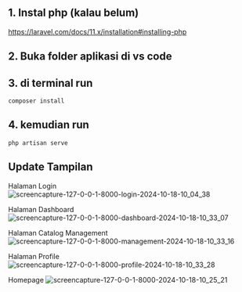 ## 1. Instal php (kalau belum)
https://laravel.com/docs/11.x/installation#installing-php

## 2. Buka folder aplikasi di vs code

## 3. di terminal run
```
composer install
```
## 4. kemudian run
```
php artisan serve
```

## Update Tampilan

Halaman Login
![screencapture-127-0-0-1-8000-login-2024-10-18-10_04_38](https://github.com/user-attachments/assets/6a93f847-cd53-4cbf-8cf8-7d3cc1a9c8f6)

Halaman Dashboard
![screencapture-127-0-0-1-8000-dashboard-2024-10-18-10_33_07](https://github.com/user-attachments/assets/0cc4d909-166d-4e40-bf55-12811fdde201)

Halaman Catalog Management
![screencapture-127-0-0-1-8000-management-2024-10-18-10_33_16](https://github.com/user-attachments/assets/c0614e0a-92ac-4d3b-ac70-12b3617f6ea9)

Halaman Profile
![screencapture-127-0-0-1-8000-profile-2024-10-18-10_33_28](https://github.com/user-attachments/assets/bee47932-3b58-40ec-850c-67c7306848c7)

Homepage
![screencapture-127-0-0-1-8000-2024-10-18-10_25_21](https://github.com/user-attachments/assets/94097622-bb94-40df-bbf6-79b1e2f98317)
